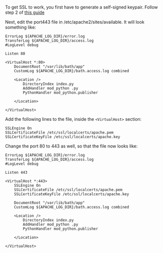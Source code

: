 To get SSL to work, you first have to generate a self-signed keypair. Follow step 2 of [this guide](https://wiki.debian.org/Self-Signed_Certificate#STEP_2)

Next, edit the port443 file in /etc/apache2/sites/available. It will look something like:

	ErrorLog ${APACHE_LOG_DIR}/error.log
	TransferLog ${APACHE_LOG_DIR}/access.log
	#LogLevel debug

	Listen 80

	<VirtualHost *:80>
		DocumentRoot "/var/lib/bath/app"
		CustomLog ${APACHE_LOG_DIR}/bath.access.log combined

		<Location />
			DirectoryIndex index.py
			AddHandler mod_python .py
			PythonHandler mod_python.publisher

		</Location>

	</VirtualHost>


Add the following lines to the file, inside the `<VirtualHost>` section:

	SSLEngine On
	SSLCertificateFile /etc/ssl/localcerts/apache.pem
	SSLCertificateKeyFile /etc/ssl/localcerts/apache.key

Change the port 80 to 443 as well, so that the file now looks like:

	ErrorLog ${APACHE_LOG_DIR}/error.log
	TransferLog ${APACHE_LOG_DIR}/access.log
	#LogLevel debug

	Listen 443

	<VirtualHost *:443>
		SSLEngine On
		SSLCertificateFile /etc/ssl/localcerts/apache.pem
		SSLCertificateKeyFile /etc/ssl/localcerts/apache.key

		DocumentRoot "/var/lib/bath/app"
		CustomLog ${APACHE_LOG_DIR}/bath.access.log combined

		<Location />
			DirectoryIndex index.py
			AddHandler mod_python .py
			PythonHandler mod_python.publisher

		</Location>

	</VirtualHost>
